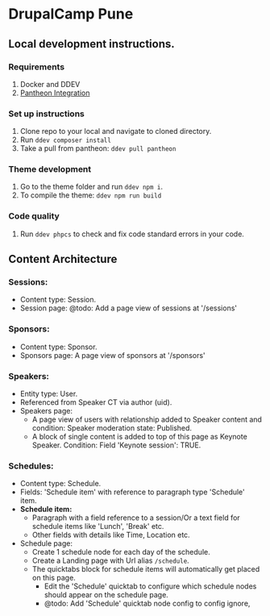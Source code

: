 # DrupalCamp Pune
## Local development instructions.
### Requirements
1. Docker and DDEV
2. [Pantheon Integration](https://ddev.readthedocs.io/en/stable/users/providers/pantheon/)
### Set up instructions
1. Clone repo to your local and navigate to cloned directory.
2. Run `ddev composer install`
3. Take a pull from pantheon: `ddev pull pantheon`
### Theme development
1. Go to the theme folder and run `ddev npm i`.
2. To compile the theme: `ddev npm run build`
### Code quality
1. Run `ddev phpcs` to check and fix code standard errors in your code.


## Content Architecture
### Sessions:
- Content type: Session.
- Session page: @todo: Add a page view of sessions at '/sessions'
### Sponsors:
- Content type: Sponsor.
- Sponsors page: A page view of sponsors at '/sponsors'
### Speakers:
- Entity type: User.
- Referenced from Speaker CT via author (uid).
- Speakers page:
  - A page view of users with relationship added to Speaker content and condition: Speaker moderation state: Published.
  - A block of single content is added to top of this page as Keynote Speaker. Condition: Field 'Keynote session': TRUE.
### Schedules:
- Content type: Schedule.
- Fields: 'Schedule item' with reference to paragraph type 'Schedule' item.
- **Schedule item:**
  - Paragraph with a field reference to a session/Or a text field for schedule items like 'Lunch', 'Break' etc.
  - Other fields with details like Time, Location etc.
- Schedule page:
  - Create 1 schedule node for each day of the schedule.
  - Create a Landing page with Url alias `/schedule`.
  - The quicktabs block for schedule items will automatically get placed on this page.
    - Edit the 'Schedule' quicktab to configure which schedule nodes should appear on the schedule page.
    - @todo: Add 'Schedule' quicktab node config to config ignore,
